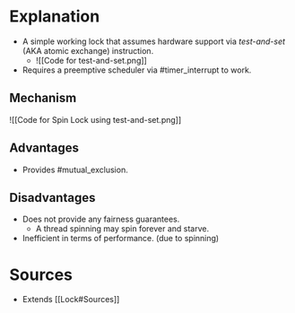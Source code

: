 # Explanation
- A simple working lock that assumes hardware support via *test-and-set* (AKA atomic exchange) instruction.
	- ![[Code for test-and-set.png]]
- Requires a preemptive scheduler via #timer_interrupt to work.

## Mechanism
![[Code for Spin Lock using test-and-set.png]]

## Advantages
- Provides #mutual_exclusion.

## Disadvantages
- Does not provide any fairness guarantees.
	- A thread spinning may spin forever and starve.
- Inefficient in terms of performance. (due to spinning)

# Sources
- Extends [[Lock#Sources]]